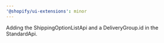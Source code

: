 ```yaml
---
'@shopify/ui-extensions': minor
---
```


Adding the ShippingOptionListApi and a DeliveryGroup.id in the StandardApi.

